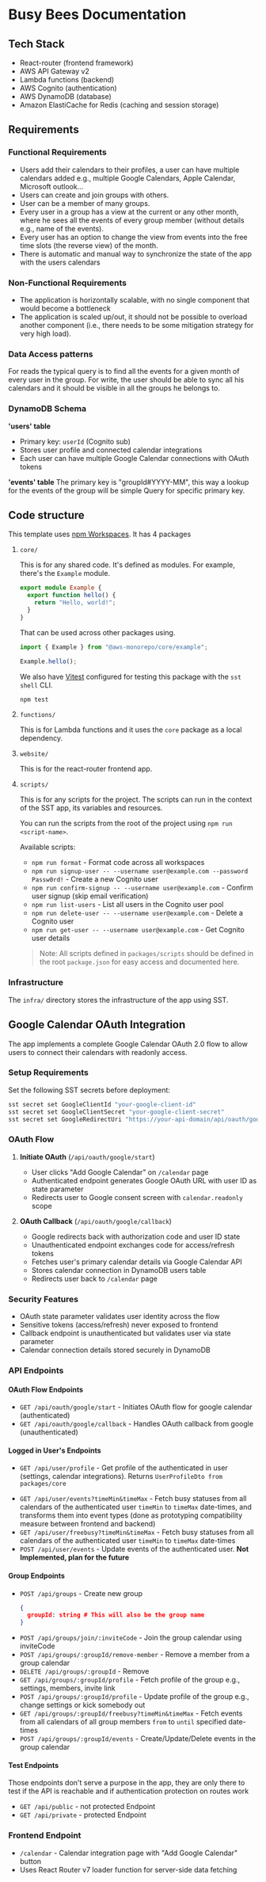 # Busy Bees Documentation

## Tech Stack

- React-router (frontend framework)
- AWS API Gateway v2
- Lambda functions (backend)
- AWS Cognito (authentication)
- AWS DynamoDB (database)
- Amazon ElastiCache for Redis (caching and session storage)

## Requirements

### Functional Requirements

- Users add their calendars to their profiles, a user can have multiple calendars added e.g., multiple Google Calendars, Apple Calendar, Microsoft outlook...
- Users can create and join groups with others.
- User can be a member of many groups.
- Every user in a group has a view at the current or any other month, where he sees all the events of every group member (without details e.g., name of the events).
- Every user has an option to change the view from events into the free time slots (the reverse view) of the month.
- There is automatic and manual way to synchronize the state of the app with the users calendars

### Non-Functional Requirements

- The application is horizontally scalable, with no single component that would become a bottleneck
- The application is scaled up/out, it should not be possible to overload another component (i.e., there needs to be some mitigation strategy for very high load).

### Data Access patterns

For reads the typical query is to find all the events for a given month of every user in the group.
For write, the user should be able to sync all his calendars and it should be visible in all the groups he belongs to.

### DynamoDB Schema

**'users' table**

- Primary key: `userId` (Cognito sub)
- Stores user profile and connected calendar integrations
- Each user can have multiple Google Calendar connections with OAuth tokens

**'events' table**
The primary key is "groupId#YYYY-MM", this way a lookup for the events of the group will be simple Query for specific primary key.

## Code structure

This template uses [npm Workspaces](https://docs.npmjs.com/cli/v8/using-npm/workspaces). It has 4 packages

1. `core/`

   This is for any shared code. It's defined as modules. For example, there's the `Example` module.

   ```ts
   export module Example {
     export function hello() {
       return "Hello, world!";
     }
   }
   ```

   That can be used across other packages using.

   ```ts
   import { Example } from "@aws-monorepo/core/example";

   Example.hello();
   ```

   We also have [Vitest](https://vitest.dev/) configured for testing this package with the `sst shell` CLI.

   ```bash
   npm test
   ```

2. `functions/`

   This is for Lambda functions and it uses the `core` package as a local dependency.

3. `website/`

   This is for the react-router frontend app.

4. `scripts/`

   This is for any scripts for the project.
   The scripts can run in the context of the SST app, its variables and resources.

   You can run the scripts from the root of the project using `npm run <script-name>`.

   Available scripts:
   - `npm run format` - Format code across all workspaces
   - `npm run signup-user -- --username user@example.com --password Passw0rd!` - Create a new Cognito user
   - `npm run confirm-signup -- --username user@example.com` - Confirm user signup (skip email verification)
   - `npm run list-users` - List all users in the Cognito user pool
   - `npm run delete-user -- --username user@example.com` - Delete a Cognito user
   - `npm run get-user -- --username user@example.com` - Get Cognito user details

   > Note: All scripts defined in `packages/scripts` should be defined in the root `package.json` for easy access and documented here.

### Infrastructure

The `infra/` directory stores the infrastructure of the app using SST.

## Google Calendar OAuth Integration

The app implements a complete Google Calendar OAuth 2.0 flow to allow users to connect their calendars with readonly access.

### Setup Requirements

Set the following SST secrets before deployment:

```bash
sst secret set GoogleClientId "your-google-client-id"
sst secret set GoogleClientSecret "your-google-client-secret"
sst secret set GoogleRedirectUri "https://your-api-domain/api/oauth/google/callback"
```

### OAuth Flow

1. **Initiate OAuth** (`/api/oauth/google/start`)
   - User clicks "Add Google Calendar" on `/calendar` page
   - Authenticated endpoint generates Google OAuth URL with user ID as state parameter
   - Redirects user to Google consent screen with `calendar.readonly` scope

2. **OAuth Callback** (`/api/oauth/google/callback`)
   - Google redirects back with authorization code and user ID state
   - Unauthenticated endpoint exchanges code for access/refresh tokens
   - Fetches user's primary calendar details via Google Calendar API
   - Stores calendar connection in DynamoDB users table
   - Redirects user back to `/calendar` page

### Security Features

- OAuth state parameter validates user identity across the flow
- Sensitive tokens (access/refresh) never exposed to frontend
- Callback endpoint is unauthenticated but validates user via state parameter
- Calendar connection details stored securely in DynamoDB

### API Endpoints

#### OAuth Flow Endpoints

- `GET /api/oauth/google/start` - Initiates OAuth flow for google calendar (authenticated)
- `GET /api/oauth/google/callback` - Handles OAuth callback from google (unauthenticated)

#### Logged in User's Endpoints

- `GET /api/user/profile` - Get profile of the authenticated in user (settings, calendar integrations). Returns `UserProfileDto from packages/core`
<!-- - `POST /api/user/profile` - Update profile of the authenticated user (settings, calendar integrations). For now there are no customization options. -->
- `GET /api/user/events?timeMin&timeMax` - Fetch busy statuses from all calendars of the authenticated user `timeMin` to `timeMax` date-times,
  and transforms them into event types (done as prototyping compatibility measure between frontend and backend)
- `GET /api/user/freebusy?timeMin&timeMax` - Fetch busy statuses from all calendars of the authenticated user `timeMin` to `timeMax` date-times
- `POST /api/user/events` - Update events of the authenticated user. **Not Implemented, plan for the future**

#### Group Endpoints

- `POST /api/groups` - Create new group
  ```json
  {
    groupId: string # This will also be the group name
  }
  ```
- `POST /api/groups/join/:inviteCode` - Join the group calendar using inviteCode
- `POST /api/groups/:groupId/remove-member` - Remove a member from a group calendar
- `DELETE /api/groups/:groupId` - Remove
- `GET /api/groups/:groupId/profile` - Fetch profile of the group e.g., settings, members, invite link
- `POST /api/groups/:groupId/profile` - Update profile of the group e.g., change settings or kick somebody out
- `GET /api/groups/:groupId/freebusy?timeMin&timeMax` - Fetch events from all calendars of all group members `from` to `until` specified date-times
- `POST /api/groups/:groupId/events` - Create/Update/Delete events in the group calendar

#### Test Endpoints

Those endpoints don't serve a purpose in the app, they are only there to test if the API is reachable and if authentication protection on routes work

- `GET /api/public` - not protected Endpoint
- `GET /api/private` - protected Endpoint

### Frontend Endpoint

- `/calendar` - Calendar integration page with "Add Google Calendar" button
- Uses React Router v7 loader function for server-side data fetching
